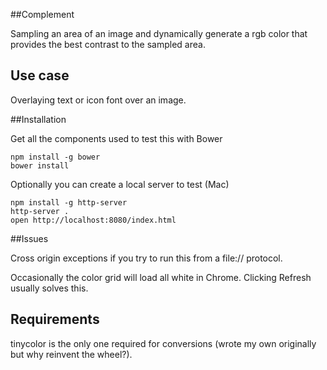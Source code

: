 ##Complement

Sampling an area of an image and dynamically generate a rgb color that provides the best contrast to the sampled area.

## Use case
Overlaying text or icon font over an image.


##Installation

Get all the components used to test this with Bower

    npm install -g bower
    bower install

Optionally you can create a local server to test (Mac)

    npm install -g http-server
    http-server .
    open http://localhost:8080/index.html
    
##Issues

Cross origin exceptions if you try to run this from a file:// protocol.

Occasionally the color grid will load all white in Chrome. Clicking Refresh usually solves this. 

## Requirements

tinycolor is the only one required for conversions (wrote my own originally but why reinvent the wheel?).